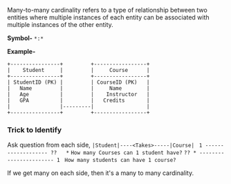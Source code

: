 Many-to-many cardinality refers to a type of relationship between two entities where multiple instances of each entity can be associated with multiple instances of the other entity.

**Symbol-**
`*:*`

**Example-**
```
+----------------+         +-----------------+
|    Student     |         |     Course      |
+----------------+         +-----------------+
| StudentID (PK) |         | CourseID (PK)   |
|   Name         |         |     Name        |
|   Age          |         |    Instructor   |
|   GPA          |         |   Credits       |
|                |---------|                 |
+----------------+         +-----------------+
```

### Trick to Identify

Ask question from each side, 
`|Student|----<Takes>-----|Course|`
`  1 ------------------- ??   * ` `How many Courses can 1 student have?`
`?? * ----------------------- 1 ` `How many students can have 1 course?`

If we get many on each side, then it's a many to many cardinality.